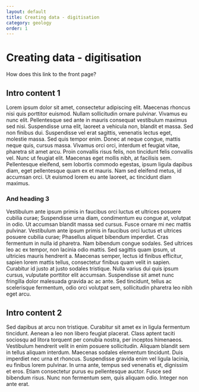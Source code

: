 ```yaml
---
layout: default
title: Creating data - digitisation
category: geology
order: 1
---
```


# Creating data - digitisation

How does this link to the front page?

## Intro content 1

Lorem ipsum dolor sit amet, consectetur adipiscing elit. Maecenas rhoncus nisi quis porttitor euismod. Nullam sollicitudin ornare pulvinar. Vivamus eu nunc elit. Pellentesque sed ante in mauris consequat vestibulum maximus sed nisi. Suspendisse urna elit, laoreet a vehicula non, blandit et massa. Sed non finibus dui. Suspendisse vel erat sagittis, venenatis lectus eget, molestie massa. Sed quis tempor enim. Donec at neque congue, mattis neque quis, cursus massa. Vivamus orci orci, interdum et feugiat vitae, pharetra sit amet arcu. Proin convallis risus felis, non tincidunt felis convallis vel. Nunc ut feugiat elit. Maecenas eget mollis nibh, at facilisis sem. Pellentesque eleifend, sem lobortis commodo egestas, ipsum ligula dapibus diam, eget pellentesque quam ex et mauris. Nam sed eleifend metus, id accumsan orci. Ut euismod lorem eu ante laoreet, ac tincidunt diam maximus.

### And heading 3

Vestibulum ante ipsum primis in faucibus orci luctus et ultrices posuere cubilia curae; Suspendisse urna diam, condimentum eu congue at, volutpat in odio. Ut accumsan blandit massa sed cursus. Fusce ornare mi nec mattis pulvinar. Vestibulum ante ipsum primis in faucibus orci luctus et ultrices posuere cubilia curae; Phasellus aliquet bibendum imperdiet. Cras fermentum in nulla id pharetra. Nam bibendum congue sodales. Sed ultrices leo ac ex tempor, non lacinia odio mattis. Sed sagittis quam ipsum, ut ultricies mauris hendrerit a. Maecenas semper, lectus id finibus efficitur, sapien lorem mattis tellus, consectetur finibus quam velit in sapien. Curabitur id justo at justo sodales tristique. Nulla varius dui quis ipsum cursus, vulputate porttitor elit accumsan. Suspendisse sit amet nunc fringilla dolor malesuada gravida ac ac ante. Sed tincidunt, tellus ac scelerisque fermentum, odio orci volutpat sem, sollicitudin pharetra leo nibh eget arcu.

## Intro content 2

Sed dapibus at arcu non tristique. Curabitur sit amet ex in ligula fermentum tincidunt. Aenean a leo non libero feugiat placerat. Class aptent taciti sociosqu ad litora torquent per conubia nostra, per inceptos himenaeos. Vestibulum hendrerit velit in enim posuere sollicitudin. Aliquam blandit sem in tellus aliquam interdum. Maecenas sodales elementum tincidunt. Duis imperdiet nec urna et rhoncus. Suspendisse gravida enim vel ligula lacinia, eu finibus lorem pulvinar. In urna ante, tempus sed venenatis et, dignissim et eros. Etiam consectetur purus eu pellentesque auctor. Fusce sed bibendum risus. Nunc non fermentum sem, quis aliquam odio. Integer non ante erat. 
